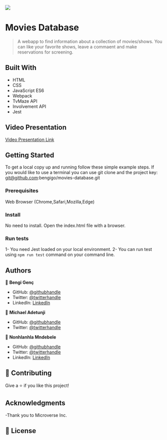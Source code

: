 ![](https://img.shields.io/badge/Microverse-blueviolet)

# Movies Database

> A webapp to find information about a collection of movies/shows. You can like your favorite shows, leave a commaent and make reservations for screening.

## Built With

- HTML
- CSS
- JavaScript ES6
- Webpack
- TvMaze API
- Involvement API
- Jest

<!-- ## Live Demo

[Live Demo Link]() -->

## Video Presentation

[Video Presentation Link]()

## Getting Started

To get a local copy up and running follow these simple example steps. If you would like to use a terminal you can use git clone and the project key: git@github.com:bengigo/movies-database.git

### Prerequisites

Web Browser (Chrome,Safari,Mozilla,Edge)

### Install

No need to install. Open the index.html file with a browser.

### Run tests

1- You need Jest loaded on your local environment.
2- You can run test using `npm run test` command on your command line.

## Authors

👤 **Bengi Genç**

- GitHub: [@githubhandle](https://github.com/bengigo)
- Twitter: [@twitterhandle](https://twitter.com/bengi_gb)
- LinkedIn: [LinkedIn](https://www.linkedin.com/in/bengi-g-03b883199/)

👤 **Michael Adetunji**

- GitHub: [@githubhandle](https://github.com/Therealadetunji)
- Twitter: [@twitterhandle](https://twitter.com/madetunji1376)

👤 **Nonhlanhla Mndebele**

- GitHub: [@githubhandle](https://github.com/29td)
- Twitter: [@twitterhandle](https://twitter.com/NonhlanhlaMnde6)
- LinkedIn: [LinkedIn](https://www.linkedin.com/in/nonhlanhla-mndebele-ab7448226/)

## 🤝 Contributing

Give a ⭐️ if you like this project!

## Acknowledgments

-Thank you to Microverse Inc.

## 📝 License
